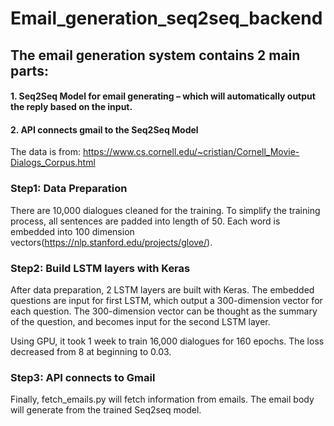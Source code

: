
# Email_generation_seq2seq_backend

## The email generation system contains 2 main parts: 

#### 1.	Seq2Seq Model for email generating – which will automatically output the reply based on the input. 
#### 2.	API connects gmail to the Seq2Seq Model 

The data is from:  https://www.cs.cornell.edu/~cristian/Cornell_Movie-Dialogs_Corpus.html


### Step1: Data Preparation
There are 10,000 dialogues cleaned for the training. To simplify the training process, all sentences are padded into length of 50. Each word is embedded into 100 dimension vectors(https://nlp.stanford.edu/projects/glove/).

### Step2: Build LSTM layers with Keras
After data preparation, 2 LSTM layers are built with Keras. 
The embedded questions are input for first LSTM, which output a 300-dimension vector for each question. 
The 300-dimension vector can be thought as the summary of the question, and becomes input for the second LSTM layer.

Using GPU, it took 1 week to train 16,000 dialogues for 160 epochs. The loss decreased from 8 at beginning to 0.03.

### Step3: API connects to Gmail
Finally, fetch_emails.py will fetch information from emails. The email body will generate from the trained Seq2seq model.




